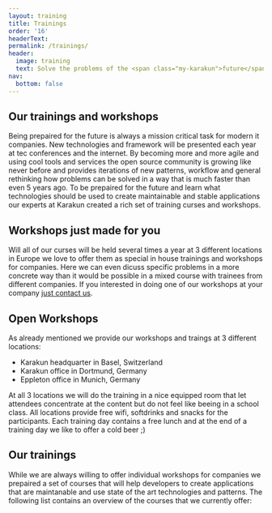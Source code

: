 ```yaml
---
layout: training
title: Trainings
order: '16'
headerText: 
permalink: /trainings/
header:
  image: training
  text: Solve the problems of the <span class="my-karakun">future</span>
nav:
  bottom: false
---
```

## Our trainings and workshops
Being prepaired for the future is always a mission critical task for modern it companies. New technologies and
framework will be presented each year at tec conferences and the internet. By becoming more and more agile and
using cool tools and services the open source community is growing like never before and provides iterations of
new patterns, workflow and general rethinking how problems can be solved in a way that is much faster than even
5 years ago. To be prepaired for the future and learn what technologies should be used to create maintainable
and stable applications our experts at Karakun created a rich set of training curses and workshops.

## Workshops just made for you
Will all of our curses will be held several times a year at 3 different locations in Europe we love to offer them
as special in house trainings and workshops for companies. Here we can even dicuss specific problems in a more
concrete way than it would be possible in a mixed course with trainees from different companies. If you interested
in doing one of our workshops at your company [just contact us]((mailto:hendrik.ebbers@karakun.com)).

## Open Workshops
As already mentioned we provide our workshops and traings at 3 different locations:

* Karakun headquarter in Basel, Switzerland
* Karakun office in Dortmund, Germany
* Eppleton office in Munich, Germany

At all 3 locations we will do the training in a nice equipped room that let attendees concentrate at the content but
do not feel like beeing in a school class. All locations provide free wifi, softdrinks and snacks for the 
participants. Each training day contains a free lunch and at the end of a training day we like to offer a cold beer ;)

## Our trainings
While we are always willing to offer individual workshops for companies we prepaired a set of courses that will help developers to create applications that are maintanable and use state of the art technologies and patterns. The following list contains an overview of the courses that we currently offer:
